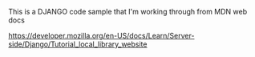This is a DJANGO code sample that I'm working through from MDN web docs

https://developer.mozilla.org/en-US/docs/Learn/Server-side/Django/Tutorial_local_library_website


